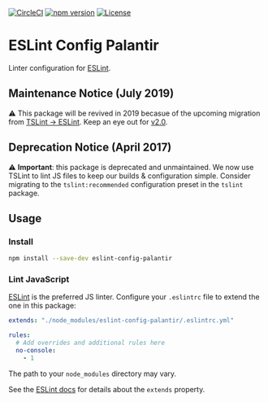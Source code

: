 [![CircleCI](https://circleci.com/gh/palantir/eslint-config-palantir.svg?style=shield&circle-token=b247f939bd76123d71494eec8a6738bf2c82f91f)](https://circleci.com/gh/palantir/eslint-config-palantir)
[![npm version](https://badge.fury.io/js/eslint-config-palantir.svg)](https://badge.fury.io/js/eslint-config-palantir)
[![License](https://img.shields.io/badge/License-Apache%202.0-blue.svg)](https://opensource.org/licenses/Apache-2.0)

# ESLint Config Palantir

Linter configuration for [ESLint](http://eslint.org/).

## Maintenance Notice (July 2019)

:warning: This package will be revived in 2019 becasue of the upcoming migration from [TSLint &rarr; ESLint](https://github.com/palantir/tslint/issues/4534). Keep an eye out for [v2.0](https://github.com/palantir/eslint-config-palantir/milestone/1).

## Deprecation Notice (April 2017)

:warning: __Important__: this package is deprecated and unmaintained. We now use TSLint to lint JS files to keep our builds & configuration simple. Consider migrating to the `tslint:recommended` configuration preset in the `tslint` package.

## Usage

### Install

```sh
npm install --save-dev eslint-config-palantir
```

### Lint JavaScript

[ESLint](http://eslint.org) is the preferred JS linter. Configure your `.eslintrc` file to extend the one in this
package:

```yaml
extends: "./node_modules/eslint-config-palantir/.eslintrc.yml"

rules:
  # Add overrides and additional rules here
  no-console:
    - 1
```

The path to your `node_modules` directory may vary.

See the [ESLint docs](http://eslint.org/docs/user-guide/configuring#extending-configuration-files) for details about the
`extends` property.
